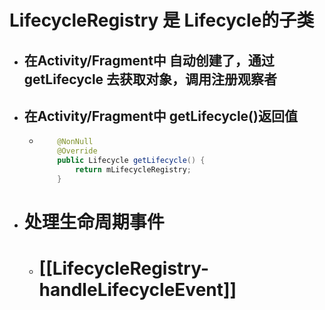 #  LifecycleRegistry 是 Lifecycle的子类
- ## 在Activity/Fragment中 自动创建了，通过getLifecycle 去获取对象，调用注册观察者
- ## 在Activity/Fragment中 getLifecycle()返回值
	- ```java
	      @NonNull
	      @Override
	      public Lifecycle getLifecycle() {
	          return mLifecycleRegistry;
	      }
	  ```
- # 处理生命周期事件
	- # [[LifecycleRegistry-handleLifecycleEvent]]